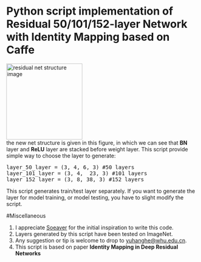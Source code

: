 # Python script implementation of Residual 50/101/152-layer Network with Identity Mapping based on Caffe
<img src="http://7xrja7.com1.z0.glb.clouddn.com/identity_mapping_resnet.png" alt="residual net structure image" width="200px" /></br>
the new net structure is given in this figure, in which we can see that **BN** layer and **ReLU** layer are stacked before weight layer. This script provide simple way to choose the layer to generate:</br>
<pre lang=python>
layer_50_layer = (3, 4, 6, 3) #50 layers
layer_101_layer = (3, 4,  23, 3) #101 layers
layer_152_layer = (3, 8, 38, 3) #152 layers
</pre>
This script generates train/test layer separately. If you want to generate the layer for model training, or model testing, you have to slight modify the script.

#Miscellaneous
1. I appreciate [Soeaver](https://github.com/soeaver/caffe-model) for the initial inspiration to write this code.
2. Layers generated by this script have been tested on ImageNet.
3. Any suggestion or tip is welcome to drop to yuhanghe@whu.edu.cn.
4. This script is based on paper **Identity Mapping in Deep Residual Networks**
